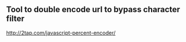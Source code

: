 ## Tool to double encode url to bypass character filter

http://2tap.com/javascript-percent-encoder/

